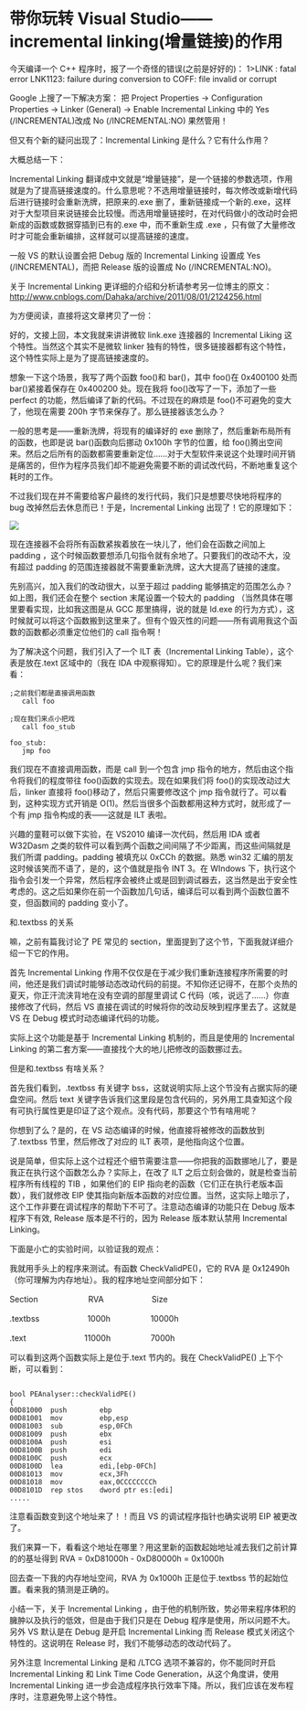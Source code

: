 # 带你玩转 Visual Studio——incremental linking(增量链接)的作用

今天编译一个 C++  程序时，报了一个奇怪的错误(之前是好好的)：
1>LINK : fatal error LNK1123: failure during conversion to COFF: file invalid or corrupt

Google 上搜了一下解决方案：
把 Project Properties -> Configuration Properties  -> Linker (General) -> Enable Incremental Linking 中的 Yes (/INCREMENTAL)改成 No (/INCREMENTAL:NO)
果然管用！

但又有个新的疑问出现了：Incremental Linking 是什么？它有什么作用？

大概总结一下：

Incremental Linking 翻译成中文就是“增量链接”，是一个链接的参数选项，作用就是为了提高链接速度的。什么意思呢？不选用增量链接时，每次修改或新增代码后进行链接时会重新洗牌，把原来的.exe 删了，重新链接成一个新的.exe，这样对于大型项目来说链接会比较慢。而选用增量链接时，在对代码做小的改动时会把新成的函数或数据穿插到已有的.exe 中，而不重新生成 .exe ，只有做了大量修改时才可能会重新编排，这样就可以提高链接的速度。

一般 VS 的默认设置会把 Debug 版的 Incremental Linking 设置成 Yes (/INCREMENTAL)，而把 Release 版的设置成 No (/INCREMENTAL:NO)。

关于 Incremental Linking 更详细的介绍和分析请参考另一位博主的原文：
http://www.cnblogs.com/Dahaka/archive/2011/08/01/2124256.html

为方便阅读，直接将这文章拷贝了一份：

好的，文接上回，本文我就来讲讲微软 link.exe 连接器的 Incremental Liking 这个特性。当然这个其实不是微软 linker 独有的特性，很多链接器都有这个特性，这个特性实际上是为了提高链接速度的。

想象一下这个场景，我写了两个函数 foo()和 bar()，其中 foo()在 0x400100 处而 bar()紧接着保存在 0x400200 处。现在我将 foo()改写了一下，添加了一些 perfect 的功能，然后编译了新的代码。不过现在的麻烦是 foo()不可避免的变大了，他现在需要 200h 字节来保存了。那么链接器该怎么办？

一般的思考是——重新洗牌，将现有的编译好的 exe 删除了，然后重新布局所有的函数，也即是说 bar()函数向后挪动 0x100h 字节的位置，给 foo()腾出空间来。然后之后所有的函数都需要重新定位……对于大型软件来说这个处理时间开销是痛苦的，但作为程序员我们却不能避免需要不断的调试改代码，不断地重复这个耗时的工作。

不过我们现在并不需要给客户最终的发行代码，我们只是想要尽快地将程序的 bug 改掉然后去休息而已！于是，Incremental Linking 出现了！它的原理如下：

![](images/92.png)

现在连接器不会将所有函数紧挨着放在一块儿了，他们会在函数之间加上 padding ，这个时候函数要想添几句指令就有余地了。只要我们的改动不大，没有超过 padding 的范围连接器就不需要重新洗牌，这大大提高了链接的速度。

先别高兴，加入我们的改动很大，以至于超过 padding 能够搞定的范围怎么办？如上图，我们还会在整个 section 末尾设置一个较大的 padding （当然具体在哪里要看实现，比如我这图是从 GCC 那里搞得，说的就是 ld.exe 的行为方式），这时候就可以将这个函数搬到这里来了。但有个毁灭性的问题——所有调用我这个函数的函数都必须重定位他们的 call 指令啊！

为了解决这个问题，我们引入了一个 ILT 表（Incremental Linking Table），这个表是放在.text 区域中的（我在 IDA 中观察得知）。它的原理是什么呢？我们来看：

```
;之前我们都是直接调用函数
   call foo

;现在我们来点小把戏
   call foo_stub

foo_stub:
   jmp foo

```
我们现在不直接调用函数，而是 call 到一个包含 jmp 指令的地方，然后由这个指令将我们的程度带往 foo()函数的实现去。现在如果我们将 foo()的实现改动过大后，linker 直接将 foo()移动了，然后只需要修改这个 jmp 指令就行了。可以看到，这种实现方式开销是 O(1)。然后当很多个函数都用这种方式时，就形成了一个有 jmp 指令构成的表——这就是 ILT 表啦。

兴趣的童鞋可以做下实验，在 VS2010 编译一次代码，然后用 IDA 或者 W32Dasm 之类的软件可以看到两个函数之间间隔了不少距离，而这些间隔就是我们所谓 padding。padding 被填充以 0xCCh 的数据。熟悉 win32 汇编的朋友这时候该笑而不语了，是的，这个值就是指令 INT 3。在 WIndows 下，执行这个指令会引发一个异常，然后程序会被终止或是回到调试器去，这当然是出于安全性考虑的。这之后如果你在前一个函数加几句话，编译后可以看到两个函数位置不变，但函数间的 padding 变小了。

和.textbss 的关系

嘛，之前有篇我讨论了 PE 常见的 section，里面提到了这个节，下面我就详细介绍一下它的作用。

首先 Incremental Linking 作用不仅仅是在于减少我们重新连接程序所需要的时间，他还是我们调试时能够动态改动代码的前提。不知你还记得不，在那个炎热的夏天，你正汗流浃背地在没有空调的部屋里调试 C 代码（咳，说远了……）你直接修改了代码，然后 VS 直接在调试的时候将你的改动反映到程序里去了。这就是 VS 在 Debug 模式时动态编译代码的功能。

实际上这个功能是基于 Incremental Linking 机制的，而且是使用的 Incremental Linking 的第二套方案——直接找个大的地儿把修改的函数挪过去。

但是和.textbss 有啥关系？

首先我们看到，.textbss  有关键字 bss，这就说明实际上这个节没有占据实际的硬盘空间。然后 text 关键字告诉我们这里段是包含代码的，另外用工具查知这个段有可执行属性更是印证了这个观点。没有代码，那要这个节有啥用呢？

你想到了么？是的，在 VS 动态编译的时候，他直接将被修改的函数放到了.textbss 节里，然后修改了对应的 ILT 表项，是他指向这个位置。

说是简单，但实际上这个过程还个细节需要注意——你把我的函数挪地儿了，要是我正在执行这个函数怎么办？实际上，在改了 ILT 之后立刻会做的，就是检查当前程序所有线程的 TIB ，如果他们的 EIP 指向老的函数（它们正在执行老版本函数），我们就修改 EIP 使其指向新版本函数的对应位置。当然，这实际上暗示了，这个工作非要在调试程序的帮助下不可了。注意动态编译的功能只在 Debug 版本程序下有效, Release 版本是不行的，因为 Release 版本默认禁用 Incremental Linking。 

下面是小亡的实验时间，以验证我的观点：

我就用手头上的程序来测试。有函数 CheckValidPE()，它的 RVA 是 0x12490h（你可理解为内存地址）。我的程序地址空间部分如下：

 Section　　　　　　  RVA　　　　　　Size

 .textbss　　　　　　1000h　　　　　10000h

 .text　　　　　　　 11000h　　　　　7000h

可以看到这两个函数实际上是位于.text 节内的。我在 CheckValidPE() 上下个断，可以看到：

```

bool PEAnalyser::checkValidPE()
{
00D81000  push        ebp  
00D81001  mov         ebp,esp  
00D81003  sub         esp,0FCh  
00D81009  push        ebx  
00D8100A  push        esi  
00D8100B  push        edi  
00D8100C  push        ecx  
00D8100D  lea         edi,[ebp-0FCh]  
00D81013  mov         ecx,3Fh  
00D81018  mov         eax,0CCCCCCCCh  
00D8101D  rep stos    dword ptr es:[edi]  
.....

```

注意看函数变到这个地址来了！！而且 VS 的调试程序指针也确实说明 EIP 被更改了。

我们来算一下，看看这个地址在哪里？用这里新的函数起始地址减去我们之前计算的的基址得到 RVA = 0xD81000h - 0xD80000h = 0x1000h

回去查一下我的内存地址空间，RVA 为 0x1000h 正是位于.textbss 节的起始位置。看来我的猜测是正确的。

小结一下，关于 Incremental Linking ，由于他的机制所致，势必带来程序体积的臃肿以及执行的低效，但是由于我们只是在 Debug 程序是使用，所以问题不大。另外 VS 默认是在 Debug 是开启 Incremental Linking 而 Release 模式关闭这个特性的。这说明在 Release 时，我们不能够动态的改动代码了。

另外注意 Incremental Linking 是和 /LTCG 选项不兼容的，你不能同时开启 Incremental Linking 和 Link Time Code Generation，从这个角度讲，使用 Incremental Linking 进一步会造成程序执行效率下降。所以，我们应该在发布程序时，注意避免带上这个特性。 